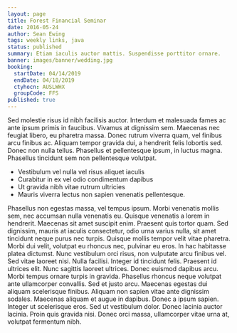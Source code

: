 ```yaml
---
layout: page
title: Forest Financial Seminar
date: 2016-05-24
author: Sean Ewing
tags: weekly links, java
status: published
summary: Etiam iaculis auctor mattis. Suspendisse porttitor ornare.
banner: images/banner/wedding.jpg
booking:
  startDate: 04/14/2019
  endDate: 04/18/2019
  ctyhocn: AUSLWHX
  groupCode: FFS
published: true
---
```

Sed molestie risus id nibh facilisis auctor. Interdum et malesuada fames ac ante ipsum primis in faucibus. Vivamus at dignissim sem. Maecenas nec feugiat libero, eu pharetra massa. Donec rutrum viverra quam, vel finibus arcu finibus ac. Aliquam tempor gravida dui, a hendrerit felis lobortis sed. Donec non nulla tellus. Phasellus et pellentesque ipsum, in luctus magna. Phasellus tincidunt sem non pellentesque volutpat.

* Vestibulum vel nulla vel risus aliquet iaculis
* Curabitur in ex vel odio condimentum dapibus
* Ut gravida nibh vitae rutrum ultricies
* Mauris viverra lectus non sapien venenatis pellentesque.

Phasellus non egestas massa, vel tempus ipsum. Morbi venenatis mollis sem, nec accumsan nulla venenatis eu. Quisque venenatis a lorem in hendrerit. Maecenas sit amet suscipit enim. Praesent quis tortor quam. Sed dignissim, mauris at iaculis consectetur, odio urna varius nulla, sit amet tincidunt neque purus nec turpis. Quisque mollis tempor velit vitae pharetra. Morbi dui velit, volutpat eu rhoncus nec, pulvinar eu eros. In hac habitasse platea dictumst. Nunc vestibulum orci risus, non vulputate arcu finibus vel. Sed vitae laoreet nisi. Nulla facilisi. Integer id tincidunt felis. Praesent id ultrices elit. Nunc sagittis laoreet ultrices. Donec euismod dapibus arcu.
Morbi tempus ornare turpis in gravida. Phasellus rhoncus neque volutpat ante ullamcorper convallis. Sed et justo arcu. Maecenas egestas dui aliquam scelerisque finibus. Aliquam non sapien vitae ante dignissim sodales. Maecenas aliquam et augue in dapibus. Donec a ipsum sapien. Integer ut scelerisque eros. Sed ut vestibulum dolor. Donec lacinia auctor lacinia. Proin quis gravida nisi. Donec orci massa, ullamcorper vitae urna at, volutpat fermentum nibh.
